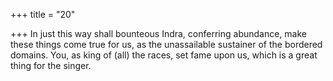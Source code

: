 +++
title = "20"

+++
In just this way shall bounteous Indra, conferring abundance, make  these things come true for us, as the unassailable sustainer of the
bordered domains.
You, as king of (all) the races, set fame upon us, which is a great thing  for the singer.